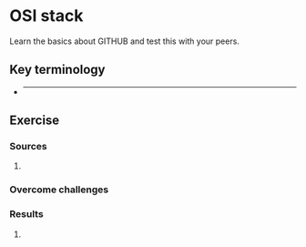 # OSI stack
Learn the basics about GITHUB and test this with your peers.

## Key terminology
- ***




## Exercise
### Sources
1. 


### Overcome challenges


### Results
1. 